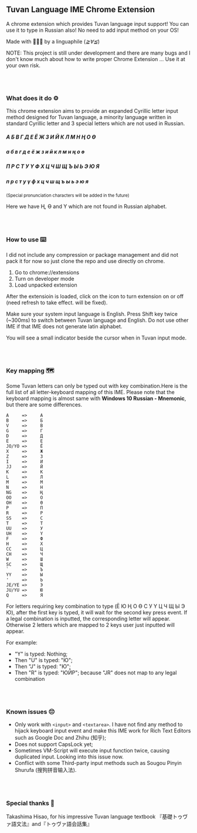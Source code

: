 ## Tuvan Language IME Chrome Extension
A chrome extension which provides Tuvan language input support! You can use it to type in Russian also!
No need to add input method on your OS!

Made with 💖💖💖 by a linguaphile (*≧∀≦*) 

NOTE: This project is still under development and there are many bugs and I don't know much about how to write proper Chrome Extension ... Use it at your own risk.  

</br></br>
### What does it do ⚙️
This chrome extension aims to provide an expanded Cyrillic letter input method designed for Tuvan language, a minority language written in standard Cyrillic letter and 3 special letters which are not used in Russian.
</br>
##### А Б В Г Д Е Ё Ж З И Й К Л М Н Ң О Ө  
##### а б в г д е ё ж з и й к л м н ң о ө

##### П Р С Т У Ү Ф Х Ц Ч Ш Щ Ъ Ы Ь Э Ю Я  
##### п р с т у ү ф х ц ч ш щ ъ ы ь э ю я  

<small> (Special pronunciation characters will be added in the future)</small>

Here we have Ң, Ө and Ү which are not found in Russian alphabet.  

</br></br>
### How to use ⌨️
I did not include any compression or package management and did not pack it for now so just clone the repo and use directly on chrome.
1. Go to chrome://extensions
2. Turn on developer mode
3. Load unpacked extension

After the extensioin is loaded, click on the icon to turn extension on or off (need refresh to take effect. will be fixed).

Make sure your system input language is English. Press Shift key twice (~300ms) to switch between Tuvan language and English. Do not use other IME if that IME does not generate latin alphabet.

You will see a small indicator beside the cursor when in Tuvan input mode.  

</br></br>
### Key mapping 🗺️

Some Tuvan letters can only be typed out with key combination.Here is the full list of all letter-keyboard mapping of this IME. Please note that the keyboard mapping is almost same with <strong>Windows 10 Russian - Mnemonic</strong>, but there are some differences.

	A     =>     А
    B     =>     Б
    V     =>     В
    G     =>     Г
    D     =>     Д
    E     =>     Е
    JO/YO =>     Ё
    X     =>     Ж
    Z     =>     З
    I     =>     И
    JJ    =>     Й
    K     =>     К
    L     =>     Л
    M     =>     М
    N     =>     Н
    NG    =>     Ң
    OO    =>     О
    OH    =>     Ө  
	P     =>     П
    R     =>     Р
    SS    =>     С
    T     =>     Т
    UU    =>     У
    UH    =>     Ү
    F     =>     Ф
    H     =>     Х
    CC    =>     Ц
    CH    =>     Ч
    W     =>     Ш
    SC    =>     Щ
    `     =>     Ъ
    YY    =>     Ы
    '     =>     Ь
    JE/YE =>     Э
    JU/YU =>     Ю
    Q     =>     Я  
    
For letters requiring key combination to type (Ё Ю Ң О Ө С У Ү Ц Ч Щ Ы Э Ю), after the first key is typed, it will wait for the second key press event. If a legal combination is inputted, the corresponding letter will appear. Otherwise 2 letters which are mapped to 2 keys user just inputted will appear.

For example:
- "Y" is typed: Nothing;
- Then "U" is typed: "Ю";
- Then "J" is typed: "Ю";
- Then "R" is typed: "ЮЙР"; because "JR" does not map to any legal combination  

</br></br>
### Known issues 😔
- Only work with `<input>` and `<textarea>`. I have not find any method to hijack keyboard input event and make this IME work for Rich Text Editors such as Google Doc and Zhihu (知乎);
- Does not support CapsLock yet;
- Sometimes VM-Script will execute input function twice, causing duplicated input. Looking into this issue now.
- Conflict with some Third-party input methods such as Sougou Pinyin Shurufa (搜狗拼音输入法).  

</br></br>
### Special thanks 🙏
Takashima Hisao, for his impressive Tuvan language textbook 『基礎トゥヴァ語文法』and『トゥヴァ語会話集』
